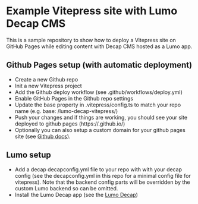 # Example Vitepress site with Lumo Decap CMS

This is a sample repository to show how to deploy a Vitepress site on GitHub Pages while editing content with Decap CMS hosted as a Lumo app.

## Github Pages setup (with automatic deployment)

- Create a new Github repo
- Init a new Vitepress project
- Add the Github deploy workflow (see .github/workflows/deploy.yml)
- Enable GitHub Pages in the Github repo settings
- Update the base property in .vitepress/config.ts to match your repo name (e.g. base: /lumo-decap-vitepress/)
- Push your changes and if things are working, you should see your site deployed to github pages (https://<your-username>.github.io/<your-repo-name>)
- Optionally you can also setup a custom domain for your github pages site (see [Github docs](https://docs.github.com/en/pages/configuring-a-custom-domain-for-your-github-pages-site/managing-a-custom-domain-for-your-github-pages-site)).

## Lumo setup

- Add a decap decapconfig.yml file to your repo with with your decap config (see the decapconfig.yml in this repo for a minimal config file for vitepress). Note that the backend config parts will be overridden by the custom Lumo backend so can be omitted.
- Install the Lumo Decap app (see the [Lumo Decap](https://github.com/simonbengtsson/lumo-decap))
